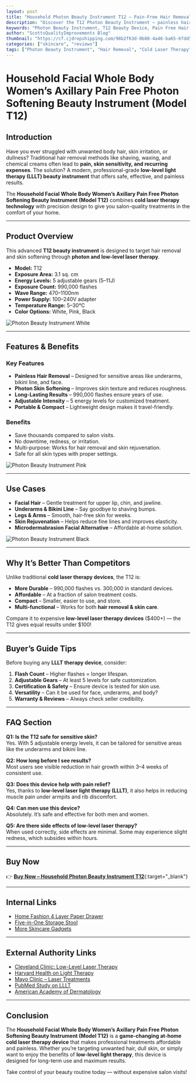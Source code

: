 ```yaml
---
layout: post
title: "Household Photon Beauty Instrument T12 – Pain-Free Hair Removal & Skin Softening"
description: "Discover the T12 Photon Beauty Instrument – painless hair removal, skin rejuvenation & cold laser therapy. Safe, effective, and salon-quality results at home."
keywords: "Photon Beauty Instrument, T12 Beauty Device, Pain Free Hair Removal, Low-Level Light Therapy, Skin Rejuvenation Device, Home Skincare Gadget, Cold Laser Therapy, Women’s Beauty Instrument"
author: "ScottsQualityImprovements Blog"
thumbnail: "https://cf.cjdropshipping.com/98b2f63d-0b88-4a46-ba65-6fdd50261fa0.jpg?x-oss-process=image/resize,m_fill,w_1629,h_1629/format,webp"
categories: ["skincare", "reviews"]
tags: ["Photon Beauty Instrument", "Hair Removal", "Cold Laser Therapy", "Skin Softening", "Home Skincare Device"]
---
```


# Household Facial Whole Body Women’s Axillary Pain Free Photon Softening Beauty Instrument (Model T12)

## Introduction  

Have you ever struggled with unwanted body hair, skin irritation, or dullness? Traditional hair removal methods like shaving, waxing, and chemical creams often lead to **pain, skin sensitivity, and recurring expenses**. The solution? A modern, professional-grade **low-level light therapy (LLLT) beauty instrument** that offers safe, effective, and painless results.  

The **Household Facial Whole Body Women’s Axillary Pain Free Photon Softening Beauty Instrument (Model T12)** combines **cold laser therapy technology** with precision design to give you salon-quality treatments in the comfort of your home.  

---

## Product Overview  

This advanced **T12 beauty instrument** is designed to target hair removal and skin softening through **photon and low-level laser therapy**.  

- **Model:** T12  
- **Exposure Area:** 3.1 sq. cm  
- **Energy Levels:** 5 adjustable gears (5–11J)  
- **Exposure Count:** 990,000 flashes  
- **Wave Range:** 470–1100nm  
- **Power Supply:** 100–240V adapter  
- **Temperature Range:** 5–30℃  
- **Color Options:** White, Pink, Black  

![Photon Beauty Instrument White](https://cf.cjdropshipping.com/98b2f63d-0b88-4a46-ba65-6fdd50261fa0.jpg?x-oss-process=image/resize,m_fill,w_1629,h_1629/format,webp "T12 White Beauty Instrument for Home Skincare")

---

## Features & Benefits  

### Key Features  
- **Painless Hair Removal** – Designed for sensitive areas like underarms, bikini line, and face.  
- **Photon Skin Softening** – Improves skin texture and reduces roughness.  
- **Long-Lasting Results** – 990,000 flashes ensure years of use.  
- **Adjustable Intensity** – 5 energy levels for customized treatment.  
- **Portable & Compact** – Lightweight design makes it travel-friendly.  

### Benefits  
- Save thousands compared to salon visits.  
- No downtime, redness, or irritation.  
- Multi-purpose: Works for hair removal and skin rejuvenation.  
- Safe for all skin types with proper settings.  

![Photon Beauty Instrument Pink](https://cf.cjdropshipping.com/ec0177ca-d08d-40fb-9ea2-c35c3ec72006.jpg?x-oss-process=image/resize,w_1310/format,webp "T12 Pink Beauty Device – Pain-Free Home Hair Removal")

---

## Use Cases  

- **Facial Hair** – Gentle treatment for upper lip, chin, and jawline.  
- **Underarms & Bikini Line** – Say goodbye to shaving bumps.  
- **Legs & Arms** – Smooth, hair-free skin for weeks.  
- **Skin Rejuvenation** – Helps reduce fine lines and improves elasticity.  
- **Microdermabrasion Facial Alternative** – Affordable at-home solution.  

![Photon Beauty Instrument Black](https://cf.cjdropshipping.com/54558a78-3809-4fc6-9c22-d311b6e81a40.jpg?x-oss-process=image/resize,w_1310/format,webp "T12 Black Photon Beauty Device – Whole Body Usage")

---

## Why It’s Better Than Competitors  

Unlike traditional **cold laser therapy devices**, the T12 is:  

- **More Durable** – 990,000 flashes vs. 300,000 in standard devices.  
- **Affordable** – At a fraction of salon treatment costs.  
- **Compact** – Smaller, easier to use, and store.  
- **Multi-functional** – Works for both **hair removal & skin care**.  

Compare it to expensive **low-level laser therapy devices** ($400+) — the T12 gives equal results under $100!  

---

## Buyer’s Guide Tips  

Before buying any **LLLT therapy device**, consider:  

1. **Flash Count** – Higher flashes = longer lifespan.  
2. **Adjustable Gears** – At least 5 levels for safe customization.  
3. **Certification & Safety** – Ensure device is tested for skin use.  
4. **Versatility** – Can it be used for face, underarms, and body?  
5. **Warranty & Reviews** – Always check seller credibility.  

---

## FAQ Section  

**Q1: Is the T12 safe for sensitive skin?**  
Yes. With 5 adjustable energy levels, it can be tailored for sensitive areas like the underarms and bikini line.  

**Q2: How long before I see results?**  
Most users see visible reduction in hair growth within 3–4 weeks of consistent use.  

**Q3: Does this device help with pain relief?**  
Yes, thanks to **low-level laser light therapy (LLLT)**, it also helps in reducing muscle pain under armpits and rib discomfort.  

**Q4: Can men use this device?**  
Absolutely. It’s safe and effective for both men and women.  

**Q5: Are there side effects of low-level laser therapy?**  
When used correctly, side effects are minimal. Some may experience slight redness, which subsides within hours.  

---

## Buy Now  

👉 [**Buy Now – Household Photon Beauty Instrument T12**](https://scottsqualityimprovements.store/goodsDetails?jobsProductId=2501161147110337700&recommendProductId=2508271603130322400&hyId=kibt-fe-cj){:target="_blank"}  

---

## Internal Links  

- [Home Fashion 4 Layer Paper Drawer](https://scottsqualityimprovements.store/goodsDetails?jobsProductId=1671030441098002432&recommendProductId=2505232025070322800&hyId=kibt-fe-cj)  
- [Five-in-One Storage Stool](https://scottsqualityimprovements.store/)  
- [More Skincare Gadgets](https://scottsqualityimprovements.store/)  

---

## External Authority Links  

- [Cleveland Clinic: Low-Level Laser Therapy](https://my.clevelandclinic.org/)  
- [Harvard Health on Light Therapy](https://www.health.harvard.edu/)  
- [Mayo Clinic – Laser Treatments](https://www.mayoclinic.org/)  
- [PubMed Study on LLLT](https://pubmed.ncbi.nlm.nih.gov/)  
- [American Academy of Dermatology](https://www.aad.org/)  

---

## Conclusion  

The **Household Facial Whole Body Women’s Axillary Pain Free Photon Softening Beauty Instrument (Model T12)** is a **game-changing at-home cold laser therapy device** that makes professional treatments affordable and painless. Whether you’re targeting unwanted hair, dull skin, or simply want to enjoy the benefits of **low-level light therapy**, this device is designed for long-term use and maximum results.  

Take control of your beauty routine today — without expensive salon visits!  
